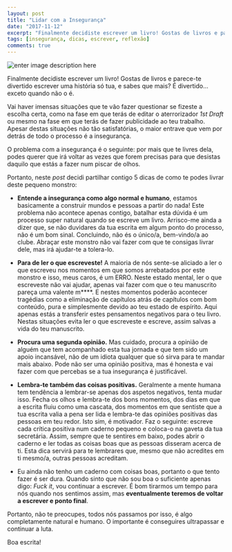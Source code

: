 ```yaml
---
layout: post
title: "Lidar com a Insegurança"
date: "2017-11-12"
excerpt: "Finalmente decidiste escrever um livro! Gostas de livros e parece-te divertido escrever uma história só tua, e sabes que mais? É divertido… exceto quando não o é."
tags: [insegurança, dicas, escrever, reflexão]
comments: true
---
```

![enter image description here](https://i.imgur.com/VKjSLjI.jpg)

Finalmente decidiste escrever um livro! Gostas de livros e parece-te divertido escrever uma história só tua, e sabes que mais? É divertido… exceto quando não o é.

Vai haver imensas situações que te vão fazer questionar se fizeste a escolha certa, como na fase em que terás de editar o aterrorizador *1st Draft* ou mesmo na fase em que terás de fazer publicidade ao teu trabalho. Apesar destas situações não tão satisfatórias, o maior entrave que vem por detrás de todo o processo é a insegurança. 

O problema com a insegurança é o seguinte: por mais que te livres dela, podes querer que irá voltar as vezes que forem precisas para que desistas daquilo que estás a fazer num piscar de olhos. 

Portanto, neste *post* decidi partilhar contigo 5 dicas de como te podes livrar deste pequeno monstro:

 -  **Entende a insegurança como algo normal e humano**, estamos basicamente a construir mundos e pessoas a partir do nada! Este problema não acontece apenas contigo, batalhar esta dúvida é um processo super natural quando se escreve um livro. Arrisco-me ainda a dizer que, se não duvidares da tua escrita em algum ponto do processo, não é um bom sinal. Concluindo, não és o único/a, bem-vindo/a ao clube. Abraçar este monstro não vai fazer com que te consigas livrar dele, mas irá ajudar-te a tolera-lo.

 -  **Para de ler o que escreveste!** A maioria de nós sente-se aliciado a ler o que escreveu nos momentos em que somos arrebatados por este monstro e isso, meus caros, é um ERRO. Neste estado mental, ler o que escreveste não vai ajudar, apenas vai fazer com que o teu manuscrito pareça uma valente m&#x2A;&#x2A;&#x2A;&#x2A;. E nestes momentos poderão acontecer tragédias como a eliminação de capítulos atrás de capítulos com bom conteúdo, pura e simplesmente devido ao teu estado de espírito. Aqui apenas estás a transferir estes pensamentos negativos para o teu livro. Nestas situações evita ler o que escreveste e escreve, assim salvas a vida do teu manuscrito.
 
 - 	**Procura uma segunda opinião.** Mas cuidado, procura a opinião de alguém que tem acompanhado esta tua jornada e que tem sido um apoio incansável, não de um idiota qualquer que só sirva para te mandar mais abaixo. Pode não ser uma opinião positiva, mas é honesta e vai fazer com que percebas se a tua insegurança é justificável.
 
 - 	**Lembra-te também das coisas positivas.** Geralmente a mente humana tem tendência a lembrar-se apenas dos aspetos negativos, tenta mudar isso. Fecha os olhos e lembra-te dos bons momentos, dos dias em que a escrita fluiu como uma cascata, dos momentos em que sentiste que a tua escrita valia a pena ser lida e lembra-te das opiniões positivas das pessoas em teu redor. Isto sim, é motivador. Faz o seguinte: escreve cada crítica positiva num caderno pequeno e coloca-o na gaveta da tua secretária. Assim, sempre que te sentires em baixo, podes abrir o caderno e ler todas as coisas boas que as pessoas disseram acerca de ti. Esta dica servirá para te lembrares que, mesmo que não acredites em ti mesmo/a, outras pessoas acreditam. 
 
 - 	Eu ainda não tenho um caderno com coisas boas, portanto o que tento fazer é ser dura. Quando sinto que não sou boa o suficiente apenas digo: *Fuck it*, vou continuar a escrever. É bom tirarmos um tempo para nós quando nos sentimos assim, mas **eventualmente teremos de voltar a escrever e ponto final**.

Portanto, não te preocupes, todos nós passamos por isso, é algo completamente natural e humano. O importante é conseguires ultrapassar e continuar a luta.

Boa escrita!
